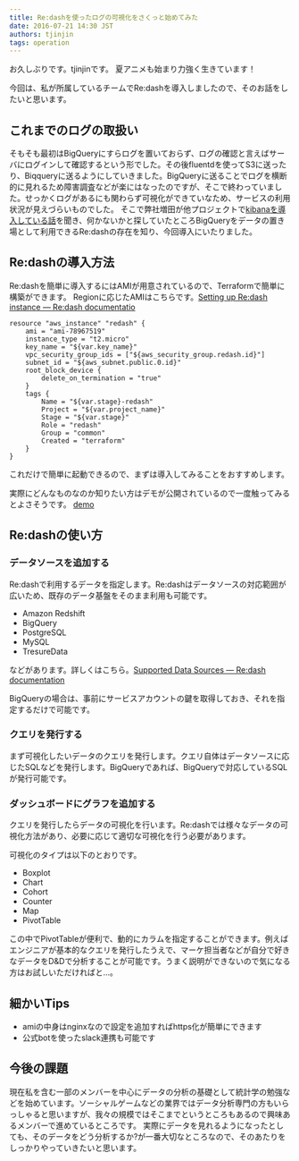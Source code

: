 ```yaml
---
title: Re:dashを使ったログの可視化をさくっと始めてみた
date: 2016-07-21 14:30 JST
authors: tjinjin
tags: operation
---
```


お久しぶりです。tjinjinです。
夏アニメも始まり力強く生きています！

今回は、私が所属しているチームでRe:dashを導入しましたので、そのお話をしたいと思います。

<!--more-->

## これまでのログの取扱い
そもそも最初はBigQueryにすらログを置いておらず、ログの確認と言えばサーバにログインして確認するという形でした。その後fluentdを使ってS3に送ったり、Biqqueryに送るようにしていきました。BigQueryに送ることでログを横断的に見れるため障害調査などが楽にはなったのですが、そこで終わっていました。せっかくログがあるにも関わらず可視化ができていなため、サービスの利用状況が見えづらいものでした。
そこで弊社増田が他プロジェクトで[kibanaを導入している話](http://tech.feedforce.jp/introduce-elasticsearch-kibana.html)を聞き、何かないかと探していたところBigQueryをデータの置き場として利用できるRe:dashの存在を知り、今回導入にいたりました。

## Re:dashの導入方法
Re:dashを簡単に導入するにはAMIが用意されているので、Terraformで簡単に構築ができます。
Regionに応じたAMIはこちらです。[Setting up Re:dash instance — Re:dash documentatio](http://docs.redash.io/en/latest/setup.html)

```
resource "aws_instance" "redash" {
    ami = "ami-78967519"
    instance_type = "t2.micro"
    key_name = "${var.key_name}"
    vpc_security_group_ids = ["${aws_security_group.redash.id}"]
    subnet_id = "${aws_subnet.public.0.id}"
    root_block_device {
        delete_on_termination = "true"
    }
    tags {
        Name = "${var.stage}-redash"
        Project = "${var.project_name}"
        Stage = "${var.stage}"
        Role = "redash"
        Group = "common"
        Created = "terraform"
    }
}

```

これだけで簡単に起動できるので、まずは導入してみることをおすすめします。

実際にどんなものなのか知りたい方はデモが公開されているので一度触ってみるとよさそうです。
[demo](https://demo.redash.io/)

## Re:dashの使い方
### データソースを追加する
Re:dashで利用するデータを指定します。Re:dashはデータソースの対応範囲が広いため、既存のデータ基盤をそのまま利用も可能です。

- Amazon Redshift
- BigQuery
- PostgreSQL
- MySQL
- TresureData

などがあります。詳しくはこちら。[Supported Data Sources — Re:dash documentation](http://docs.redash.io/en/latest/datasources.html)

BigQueryの場合は、事前にサービスアカウントの鍵を取得しておき、それを指定するだけで可能です。

### クエリを発行する
まず可視化したいデータのクエリを発行します。クエリ自体はデータソースに応じたSQLなどを発行します。BigQueryであれば、BigQueryで対応しているSQLが発行可能です。

### ダッシュボードにグラフを追加する
クエリを発行したらデータの可視化を行います。Re:dashでは様々なデータの可視化方法があり、必要に応じて適切な可視化を行う必要があります。

可視化のタイプは以下のとおりです。

- Boxplot
- Chart
- Cohort
- Counter
- Map
- PivotTable

この中でPivotTableが便利で、動的にカラムを指定することができます。例えばエンジニアが基本的なクエリを発行したうえで、マーケ担当者などが自分で好きなデータをD&Dで分析することが可能です。うまく説明ができないので気になる方はお試しいただければと...。


## 細かいTips

- amiの中身はnginxなので設定を追加すればhttps化が簡単にできます
- 公式botを使ったslack連携も可能です

## 今後の課題
現在私を含む一部のメンバーを中心にデータの分析の基礎として統計学の勉強などを始めています。ソーシャルゲームなどの業界ではデータ分析専門の方もいらっしゃると思いますが、我々の規模ではそこまでというところもあるので興味あるメンバーで進めているところです。
実際にデータを見れるようになったとしても、そのデータをどう分析するか?が一番大切なところなので、そのあたりをしっかりやっていきたいと思います。
